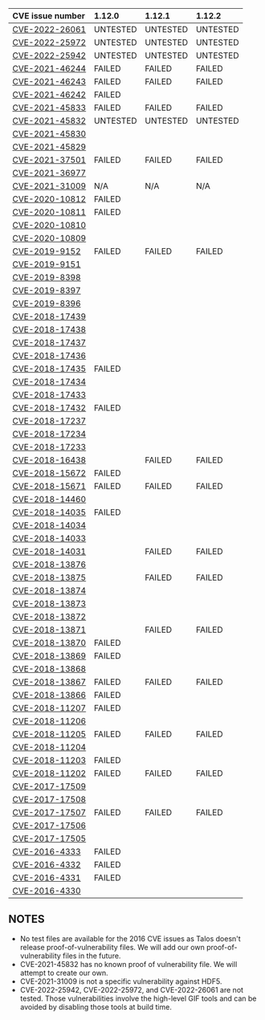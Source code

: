 | CVE issue number                                                           | 1.12.0 | 1.12.1 | 1.12.2 |
| :------------------------------------------------------------------------- | :----- | :----- | :----- |
| [CVE-2022-26061](https://cve.mitre.org/cgi-bin/cvename.cgi?name=CVE-2022-26061)          | UNTESTED | UNTESTED | UNTESTED |
| [CVE-2022-25972](https://cve.mitre.org/cgi-bin/cvename.cgi?name=CVE-2022-25972)          | UNTESTED | UNTESTED | UNTESTED |
| [CVE-2022-25942](https://cve.mitre.org/cgi-bin/cvename.cgi?name=CVE-2022-25942)          | UNTESTED | UNTESTED | UNTESTED |
| [CVE-2021-46244](https://cve.mitre.org/cgi-bin/cvename.cgi?name=CVE-2021-46244)          |  FAILED  | FAILED  | FAILED  |
| [CVE-2021-46243](https://cve.mitre.org/cgi-bin/cvename.cgi?name=CVE-2021-46243)          |  FAILED  | FAILED  | FAILED  |
| [CVE-2021-46242](https://cve.mitre.org/cgi-bin/cvename.cgi?name=CVE-2021-46242)          |  FAILED  |         |         |
| [CVE-2021-45833](https://cve.mitre.org/cgi-bin/cvename.cgi?name=CVE-2021-45833)          |  FAILED  | FAILED  | FAILED  |
| [CVE-2021-45832](https://cve.mitre.org/cgi-bin/cvename.cgi?name=CVE-2021-45832)          | UNTESTED | UNTESTED | UNTESTED |
| [CVE-2021-45830](https://cve.mitre.org/cgi-bin/cvename.cgi?name=CVE-2021-45830)          |          |         |         |
| [CVE-2021-45829](https://cve.mitre.org/cgi-bin/cvename.cgi?name=CVE-2021-45829)          |          |         |         |
| [CVE-2021-37501](https://cve.mitre.org/cgi-bin/cvename.cgi?name=CVE-2021-37501)          |  FAILED  | FAILED  | FAILED  |
| [CVE-2021-36977](https://cve.mitre.org/cgi-bin/cvename.cgi?name=CVE-2021-36977)          |          |         |         |
| [CVE-2021-31009](https://cve.mitre.org/cgi-bin/cvename.cgi?name=CVE-2021-31009)          |   N/A    |   N/A   |   N/A   |
| [CVE-2020-10812](https://cve.mitre.org/cgi-bin/cvename.cgi?name=CVE-2020-10812)          |  FAILED  |         |         |
| [CVE-2020-10811](https://cve.mitre.org/cgi-bin/cvename.cgi?name=CVE-2020-10811)          |  FAILED  |         |         |
| [CVE-2020-10810](https://cve.mitre.org/cgi-bin/cvename.cgi?name=CVE-2020-10810)          |          |         |         |
| [CVE-2020-10809](https://cve.mitre.org/cgi-bin/cvename.cgi?name=CVE-2020-10809)          |          |         |         |
| [CVE-2019-9152](https://cve.mitre.org/cgi-bin/cvename.cgi?name=CVE-2019-9152)            |  FAILED  | FAILED  | FAILED  |
| [CVE-2019-9151](https://cve.mitre.org/cgi-bin/cvename.cgi?name=CVE-2019-9151)            |          |         |         |
| [CVE-2019-8398](https://cve.mitre.org/cgi-bin/cvename.cgi?name=CVE-2019-8398)            |          |         |         |
| [CVE-2019-8397](https://cve.mitre.org/cgi-bin/cvename.cgi?name=CVE-2019-8397)            |          |         |         |
| [CVE-2019-8396](https://cve.mitre.org/cgi-bin/cvename.cgi?name=CVE-2019-8396)            |          |         |         |
| [CVE-2018-17439](https://cve.mitre.org/cgi-bin/cvename.cgi?name=CVE-2018-17439)          |          |         |         |
| [CVE-2018-17438](https://cve.mitre.org/cgi-bin/cvename.cgi?name=CVE-2018-17438)          |          |         |         |
| [CVE-2018-17437](https://cve.mitre.org/cgi-bin/cvename.cgi?name=CVE-2018-17437)          |          |         |         |
| [CVE-2018-17436](https://cve.mitre.org/cgi-bin/cvename.cgi?name=CVE-2018-17436)          |          |         |         |
| [CVE-2018-17435](https://cve.mitre.org/cgi-bin/cvename.cgi?name=CVE-2018-17435)          |  FAILED  |         |         |
| [CVE-2018-17434](https://cve.mitre.org/cgi-bin/cvename.cgi?name=CVE-2018-17434)          |          |         |         |
| [CVE-2018-17433](https://cve.mitre.org/cgi-bin/cvename.cgi?name=CVE-2018-17433)          |          |         |         |
| [CVE-2018-17432](https://cve.mitre.org/cgi-bin/cvename.cgi?name=CVE-2018-17432)          |  FAILED  |         |         |
| [CVE-2018-17237](https://cve.mitre.org/cgi-bin/cvename.cgi?name=CVE-2018-17237)          |          |         |         |
| [CVE-2018-17234](https://cve.mitre.org/cgi-bin/cvename.cgi?name=CVE-2018-17234)          |          |         |         |
| [CVE-2018-17233](https://cve.mitre.org/cgi-bin/cvename.cgi?name=CVE-2018-17233)          |          |         |         |
| [CVE-2018-16438](https://cve.mitre.org/cgi-bin/cvename.cgi?name=CVE-2018-16438)          |          | FAILED  | FAILED  |
| [CVE-2018-15672](https://cve.mitre.org/cgi-bin/cvename.cgi?name=CVE-2018-15672)          |  FAILED  |         |         |
| [CVE-2018-15671](https://cve.mitre.org/cgi-bin/cvename.cgi?name=CVE-2018-15671)          |  FAILED  | FAILED  | FAILED  |
| [CVE-2018-14460](https://cve.mitre.org/cgi-bin/cvename.cgi?name=CVE-2018-14460)          |          |         |         |
| [CVE-2018-14035](https://cve.mitre.org/cgi-bin/cvename.cgi?name=CVE-2018-14035)          |  FAILED  |         |         |
| [CVE-2018-14034](https://cve.mitre.org/cgi-bin/cvename.cgi?name=CVE-2018-14034)          |          |         |         |
| [CVE-2018-14033](https://cve.mitre.org/cgi-bin/cvename.cgi?name=CVE-2018-14033)          |          |         |         |
| [CVE-2018-14031](https://cve.mitre.org/cgi-bin/cvename.cgi?name=CVE-2018-14031)          |          | FAILED  | FAILED  |
| [CVE-2018-13876](https://cve.mitre.org/cgi-bin/cvename.cgi?name=CVE-2018-13876)          |          |         |         |
| [CVE-2018-13875](https://cve.mitre.org/cgi-bin/cvename.cgi?name=CVE-2018-13875)          |          | FAILED  | FAILED  |
| [CVE-2018-13874](https://cve.mitre.org/cgi-bin/cvename.cgi?name=CVE-2018-13874)          |          |         |         |
| [CVE-2018-13873](https://cve.mitre.org/cgi-bin/cvename.cgi?name=CVE-2018-13873)          |          |         |         |
| [CVE-2018-13872](https://cve.mitre.org/cgi-bin/cvename.cgi?name=CVE-2018-13872)          |          |         |         |
| [CVE-2018-13871](https://cve.mitre.org/cgi-bin/cvename.cgi?name=CVE-2018-13871)          |          | FAILED  | FAILED  |
| [CVE-2018-13870](https://cve.mitre.org/cgi-bin/cvename.cgi?name=CVE-2018-13870)          |  FAILED  |         |         |
| [CVE-2018-13869](https://cve.mitre.org/cgi-bin/cvename.cgi?name=CVE-2018-13869)          |  FAILED  |         |         |
| [CVE-2018-13868](https://cve.mitre.org/cgi-bin/cvename.cgi?name=CVE-2018-13868)          |          |         |         |
| [CVE-2018-13867](https://cve.mitre.org/cgi-bin/cvename.cgi?name=CVE-2018-13867)          |  FAILED  | FAILED  | FAILED  |
| [CVE-2018-13866](https://cve.mitre.org/cgi-bin/cvename.cgi?name=CVE-2018-13866)          |  FAILED  |         |         |
| [CVE-2018-11207](https://cve.mitre.org/cgi-bin/cvename.cgi?name=CVE-2018-11207)          |  FAILED  |         |         |
| [CVE-2018-11206](https://cve.mitre.org/cgi-bin/cvename.cgi?name=CVE-2018-11206)          |          |         |         |
| [CVE-2018-11205](https://cve.mitre.org/cgi-bin/cvename.cgi?name=CVE-2018-11205)          |  FAILED  | FAILED  | FAILED  |
| [CVE-2018-11204](https://cve.mitre.org/cgi-bin/cvename.cgi?name=CVE-2018-11204)          |          |         |         |
| [CVE-2018-11203](https://cve.mitre.org/cgi-bin/cvename.cgi?name=CVE-2018-11203)          |  FAILED  |         |         |
| [CVE-2018-11202](https://cve.mitre.org/cgi-bin/cvename.cgi?name=CVE-2018-11202)          |  FAILED  | FAILED  | FAILED  |
| [CVE-2017-17509](https://cve.mitre.org/cgi-bin/cvename.cgi?name=CVE-2017-17509)          |          |         |         |
| [CVE-2017-17508](https://cve.mitre.org/cgi-bin/cvename.cgi?name=CVE-2017-17508)          |          |         |         |
| [CVE-2017-17507](https://cve.mitre.org/cgi-bin/cvename.cgi?name=CVE-2017-17507)          |  FAILED  | FAILED  | FAILED  |
| [CVE-2017-17506](https://cve.mitre.org/cgi-bin/cvename.cgi?name=CVE-2017-17506)          |          |         |         |
| [CVE-2017-17505](https://cve.mitre.org/cgi-bin/cvename.cgi?name=CVE-2017-17505)          |          |         |         |
| [CVE-2016-4333](https://cve.mitre.org/cgi-bin/cvename.cgi?name=CVE-2016-4333)            |  FAILED  |         |         |
| [CVE-2016-4332](https://cve.mitre.org/cgi-bin/cvename.cgi?name=CVE-2016-4332)            |  FAILED  |         |         |
| [CVE-2016-4331](https://cve.mitre.org/cgi-bin/cvename.cgi?name=CVE-2016-4331)            |  FAILED  |         |         |
| [CVE-2016-4330](https://cve.mitre.org/cgi-bin/cvename.cgi?name=CVE-2016-4330)            |          |         |         |

## NOTES
* No test files are available for the 2016 CVE issues as Talos doesn't release proof-of-vulnerability files. We will add our own proof-of-vulnerability files in the future.
* CVE-2021-45832 has no known proof of vulnerability file. We will attempt to create our own.
* CVE-2021-31009 is not a specific vulnerability against HDF5.
* CVE-2022-25942, CVE-2022-25972, and CVE-2022-26061 are not tested. Those vulnerabilities involve the high-level GIF tools and can be avoided by disabling those tools at build time.
